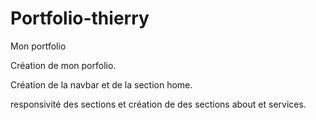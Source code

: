 # Portfolio-thierry
 Mon portfolio

Création de mon porfolio.

Création de la navbar et de la section home.

responsivité des sections et création de des sections about et services.

